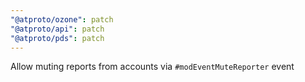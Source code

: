 ```yaml
---
"@atproto/ozone": patch
"@atproto/api": patch
"@atproto/pds": patch
---
```


Allow muting reports from accounts via `#modEventMuteReporter` event
